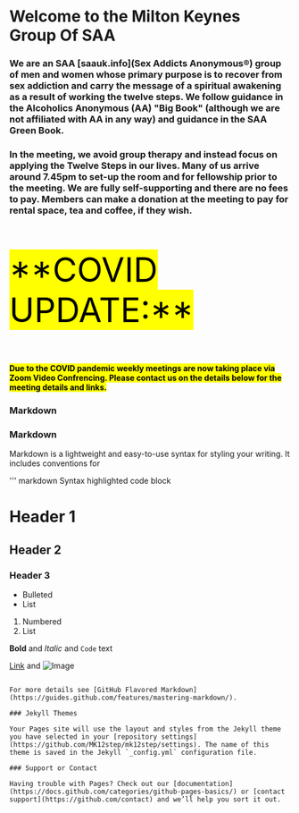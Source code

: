 # Welcome to the Milton Keynes Group Of SAA



### We are an SAA [saauk.info](Sex Addicts Anonymous®) group of men and women whose primary purpose is to recover from sex addiction and carry the message of a spiritual awakening as a result of working the twelve steps. We follow guidance in the Alcoholics Anonymous (AA) "Big Book" (although we are not affiliated with AA in any way) and guidance in the SAA Green Book.

### In the meeting, we avoid group therapy and instead focus on applying the Twelve Steps in our lives. Many of us arrive around 7.45pm to set-up the room and for fellowship prior to the meeting. We are fully self-supporting and there are no fees to pay. Members can make a donation at the meeting to pay for rental space, tea and coffee, if they wish.


<p style="font-size:60px"><mark>**COVID UPDATE:**</mark></p>

<mark>**Due to the COVID pandemic weekly meetings are now taking place via Zoom Video Confrencing. 
Please contact us on the details below for the meeting details and links.**</mark>
### Markdown
### Markdown

Markdown is a lightweight and easy-to-use syntax for styling your writing. It includes conventions for

''' markdown
Syntax highlighted code block

# Header 1
## Header 2
### Header 3

- Bulleted
- List

1. Numbered
2. List

**Bold** and _Italic_ and `Code` text

[Link](url) and ![Image](src)
```

For more details see [GitHub Flavored Markdown](https://guides.github.com/features/mastering-markdown/).

### Jekyll Themes

Your Pages site will use the layout and styles from the Jekyll theme you have selected in your [repository settings](https://github.com/MK12step/mk12step/settings). The name of this theme is saved in the Jekyll `_config.yml` configuration file.

### Support or Contact

Having trouble with Pages? Check out our [documentation](https://docs.github.com/categories/github-pages-basics/) or [contact support](https://github.com/contact) and we’ll help you sort it out.
